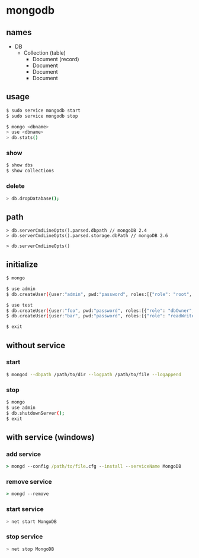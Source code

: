 mongodb
====

## names

- DB
  - Collection  (table)
    - Document  (record)
    - Document
    - Document
    - Document


## usage

```sh
$ sudo service mongodb start
$ sudo service mongodb stop

$ mongo <dbname>
> use <dbname>
> db.stats()
```

### show

```sh
$ show dbs
$ show collections
```


### delete

```sh
> db.dropDatabase();
```


## path

```shell
> db.serverCmdLineOpts().parsed.dbpath // mongoDB 2.4
> db.serverCmdLineOpts().parsed.storage.dbPath // mongoDB 2.6

> db.serverCmdLineOpts()
```

## initialize
```sh
$ mongo

$ use admin
$ db.createUser({user:"admin", pwd:"password", roles:[{"role": "root", "db": "admin" }]})

$ use test
$ db.createUser({user:"foo", pwd:"password", roles:[{"role": "dbOwner", "db": "test" }]})
$ db.createUser({user:"bar", pwd:"password", roles:[{"role": "readWrite", "db": "test" }]})

$ exit
```


## without service
### start
```sh
$ mongod --dbpath /path/to/dir --logpath /path/to/file --logappend
```

### stop
```sh
$ mongo
$ use admin
$ db.shutdownServer();
$ exit
```

## with service (windows)
### add service
```cmd
> mongd --config /path/to/file.cfg --install --serviceName MongoDB
```

### remove service
```cmd
> mongd --remove
```

### start service
```sh
> net start MongoDB
```

### stop service
```sh
> net stop MongoDB
```
